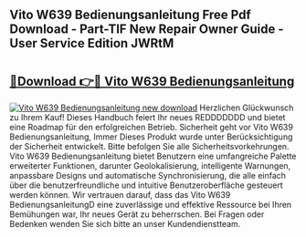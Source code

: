 ## Vito W639 Bedienungsanleitung Free Pdf Download - Part-TIF New Repair Owner Guide - User Service Edition JWRtM

# <h2><a href="http://df197hc.blite.top/?on=Vito+W639+Bedienungsanleitung">🔗Download 👉🔴 Vito W639 Bedienungsanleitung</a></h2>

[![Vito W639 Bedienungsanleitung new download](https://i.imgur.com/lujVjoI.png)](http://df197hc.blite.top/?on=Vito+W639+Bedienungsanleitung)
Herzlichen Glückwunsch zu Ihrem Kauf! Dieses Handbuch feiert Ihr neues REDDDDDDD und bietet eine Roadmap für den erfolgreichen Betrieb. Sicherheit geht vor Vito W639 Bedienungsanleitung, Immer Dieses Produkt wurde unter Berücksichtigung der Sicherheit entwickelt. Bitte befolgen Sie alle Sicherheitsvorkehrungen. Vito W639 Bedienungsanleitung bietet Benutzern eine umfangreiche Palette erweiterter Funktionen, darunter Geolokalisierung, intelligente Warnungen, anpassbare Designs und automatische Synchronisierung, die alle einfach über die benutzerfreundliche und intuitive Benutzeroberfläche gesteuert werden können. Wir vertrauen darauf, dass das Vito W639 BedienungsanleitungD eine zuverlässige und effektive Ressource bei Ihren Bemühungen war, Ihr neues Gerät zu beherrschen. Bei Fragen oder Bedenken wenden Sie sich bitte an unser Kundendienstteam.
